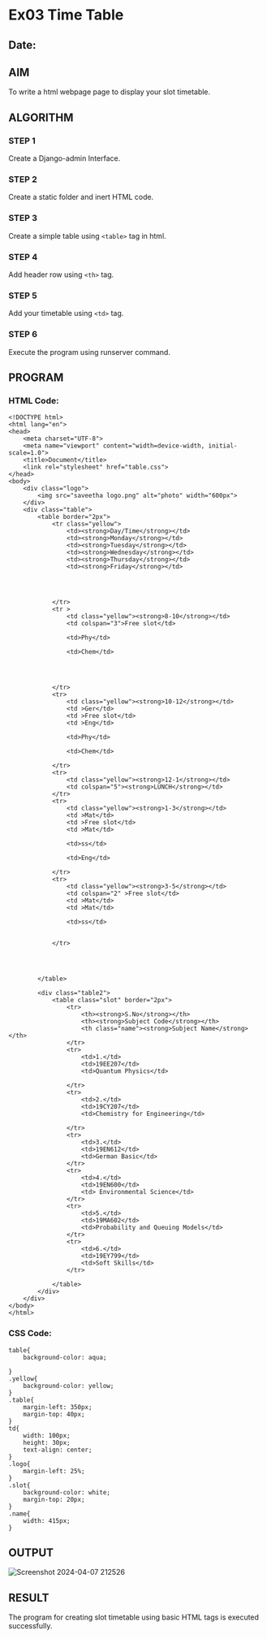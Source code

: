 # Ex03 Time Table
## Date:

## AIM
To write a html webpage page to display your slot timetable.

## ALGORITHM
### STEP 1
Create a Django-admin Interface.

### STEP 2
Create a static folder and inert HTML code.

### STEP 3
Create a simple table using ```<table>``` tag in html.

### STEP 4
Add header row using ```<th>``` tag.

### STEP 5
Add your timetable using ```<td>``` tag.

### STEP 6
Execute the program using runserver command.

## PROGRAM
### HTML Code:
```
<!DOCTYPE html>
<html lang="en">
<head>
    <meta charset="UTF-8">
    <meta name="viewport" content="width=device-width, initial-scale=1.0">
    <title>Document</title>
    <link rel="stylesheet" href="table.css">
</head>
<body>
    <div class="logo">
        <img src="saveetha logo.png" alt="photo" width="600px">
    </div>
    <div class="table">
        <table border="2px">
            <tr class="yellow">
                <td><strong>Day/Time</strong></td>
                <td><strong>Monday</strong></td>
                <td><strong>Tuesday</strong></td>
                <td><strong>Wednesday</strong></td>
                <td><strong>Thursday</strong></td>
                <td><strong>Friday</strong></td>




            </tr>
            <tr >
                <td class="yellow"><strong>8-10</strong></td>
                <td colspan="3">Free slot</td>
                
                <td>Phy</td>
                
                <td>Chem</td>




            </tr>
            <tr>
                <td class="yellow"><strong>10-12</strong></td>
                <td >Ger</td>
                <td >Free slot</td>
                <td >Eng</td>
                
                <td>Phy</td>
                
                <td>Chem</td>

            </tr>
            <tr>
                <td class="yellow"><strong>12-1</strong></td>
                <td colspan="5"><strong>LUNCH</strong></td>
            </tr>
            <tr>
                <td class="yellow"><strong>1-3</strong></td>
                <td >Mat</td>
                <td >Free slot</td>
                <td >Mat</td>
                
                <td>ss</td>
                
                <td>Eng</td>

            </tr>
            <tr>
                <td class="yellow"><strong>3-5</strong></td>
                <td colspan="2" >Free slot</td>
                <td >Mat</td>
                <td >Mat</td>
                
                <td>ss</td>
                
                
            </tr>




        </table>

        <div class="table2">
            <table class="slot" border="2px">
                <tr>
                    <th><strong>S.No</strong></th>
                    <th><strong>Subject Code</strong></th>
                    <th class="name"><strong>Subject Name</strong></th>
                </tr>
                <tr>
                    <td>1.</td>
                    <td>19EE207</td>
                    <td>Quantum Physics</td>
                    
                </tr>
                <tr>
                    <td>2.</td>
                    <td>19CY207</td>
                    <td>Chemistry for Engineering</td>
                    
                </tr>
                <tr>
                    <td>3.</td>
                    <td>19EN612</td>
                    <td>German Basic</td>
                </tr>
                <tr>
                    <td>4.</td>
                    <td>19EN600</td>
                    <td> Environmental Science</td>
                </tr>
                <tr>
                    <td>5.</td>
                    <td>19MA602</td>
                    <td>Probability and Queuing Models</td>
                </tr>
                <tr>
                    <td>6.</td>
                    <td>19EY799</td>
                    <td>Soft Skills</td>
                </tr>

            </table>
        </div>
    </div>
</body>
</html>
```
### CSS Code:
```
table{
    background-color: aqua;
    
}
.yellow{
    background-color: yellow;
}
.table{
    margin-left: 350px;
    margin-top: 40px;
}
td{
    width: 100px;
    height: 30px;
    text-align: center;
}
.logo{
    margin-left: 25%;
}
.slot{
    background-color: white;
    margin-top: 20px;
}
.name{
    width: 415px;
}
```

## OUTPUT
![Screenshot 2024-04-07 212526](https://github.com/Sanjit2328/slot/assets/139331694/452b1220-0401-46cb-b09e-4f4a831ad32b)


## RESULT
The program for creating slot timetable using basic HTML tags is executed successfully.
